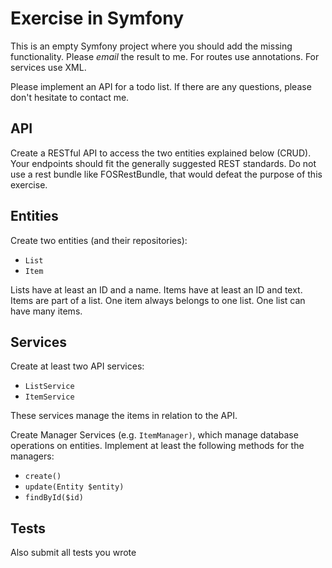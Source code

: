 # Exercise in Symfony
This is an empty Symfony project where you should add the missing functionality.
Please *email* the result to me.
For routes use annotations.
For services use XML.

Please implement an API for a todo list.
If there are any questions, please don't hesitate to contact me.

## API
Create a RESTful API to access the two entities explained below (CRUD).
Your endpoints should fit the generally suggested REST standards.
Do not use a rest bundle like FOSRestBundle, that would defeat the purpose of this exercise.

## Entities
Create two entities (and their repositories):

* `List`
* `Item`

Lists have at least an ID and a name.
Items have at least an ID and text.
Items are part of a list.
One item always belongs to one list.
One list can have many items.

## Services
Create at least two API services:

* `ListService`
* `ItemService`

These services manage the items in relation to the API.

Create Manager Services (e.g. `ItemManager)`, which manage database operations on entities.
Implement at least the following methods for the managers:

* `create()`
* `update(Entity $entity)`
* `findById($id)`


## Tests
Also submit all tests you wrote